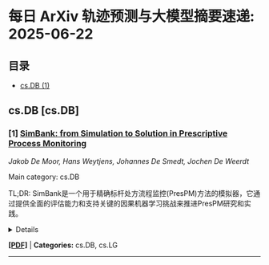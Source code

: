 # 每日 ArXiv 轨迹预测与大模型摘要速递: 2025-06-22

## 目录

- [cs.DB (1)](#cs-db)

## cs.DB [cs.DB]
### [1] [SimBank: from Simulation to Solution in Prescriptive Process Monitoring](https://arxiv.org/abs/2506.14772)
*Jakob De Moor, Hans Weytjens, Johannes De Smedt, Jochen De Weerdt*

Main category: cs.DB

TL;DR: SimBank是一个用于精确标杆处方流程监控(PresPM)方法的模拟器，它通过提供全面的评估能力和支持关键的因果机器学习挑战来推进PresPM研究和实践。


<details>
  <summary>Details</summary>
Motivation: 处方流程监控（PresPM）是流程挖掘中一个新兴领域，专注于通过实时干预优化流程，以实现有效的决策。PresPM为寻求提高运营绩效的组织带来了巨大的希望。然而，目前的文献面临两个关键限制：缺乏技术之间的广泛比较和评估方法不足。

Method: 我们引入了SimBank：一个专为精确标杆PresPM方法而设计的模拟器。SimBank以银行的贷款申请流程为模型，能够广泛比较线上和线下PresPM方法。它结合了各种具有不同复杂程度的干预优化问题，并支持对关键的因果机器学习挑战进行实验，例如评估一种方法对数据中混淆因素的稳健性。

Result: 我们的概念验证通过对不同干预措施的各种PresPM方法进行实验，证明了SimBank的基准测试能力。

Conclusion: SimBank作为一个公开的模拟器，通过对不同干预措施的各种PresPM方法进行实验，展示了其基准测试能力，突出了其作为推进PresPM研究和实践的价值。

Abstract: 处方流程监控（PresPM）是流程挖掘中一个新兴领域，专注于通过实时干预优化流程，以实现有效的决策。PresPM为寻求提高运营绩效的组织带来了巨大的希望。然而，目前的文献面临两个关键限制：缺乏技术之间的广泛比较和评估方法不足。为了解决这些差距，我们引入了SimBank：一个专为精确标杆PresPM方法而设计的模拟器。SimBank以银行的贷款申请流程为模型，能够广泛比较线上和线下PresPM方法。它结合了各种具有不同复杂程度的干预优化问题，并支持对关键的因果机器学习挑战进行实验，例如评估一种方法对数据中混淆因素的稳健性。SimBank还提供全面的评估能力：对于每个测试用例，它可以生成每个干预措施下的真实结果，这在使用记录的数据集时是不可能的。该模拟器结合了并行活动和循环，从常用日志中提取案例，以生成与实际流程实例非常相似的案例。我们的概念验证通过对不同干预措施的各种PresPM方法进行实验，证明了SimBank的基准测试能力，突出了其作为推进PresPM研究和实践的公共模拟器的价值。

</details>

[**[PDF]**](https://arxiv.org/pdf/2506.14772) | **Categories:** cs.DB, cs.LG

---
